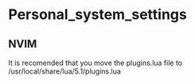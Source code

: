# Personal_system_settings

## NVIM
It is recomended that you move the plugins.lua file to /usr/local/share/lua/5.1/plugins.lua
